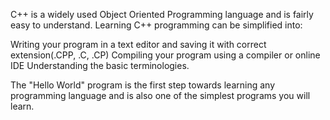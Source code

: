 C++ is a widely used Object Oriented Programming language and is fairly easy to understand. Learning  C++ programming can be simplified into:  

Writing your program in a text editor and saving it with correct extension(.CPP, .C, .CP)
Compiling your program using a compiler or online IDE
Understanding the basic terminologies.

 
The "Hello World" program is the first step towards learning any programming language and is also one of the simplest programs you will learn.